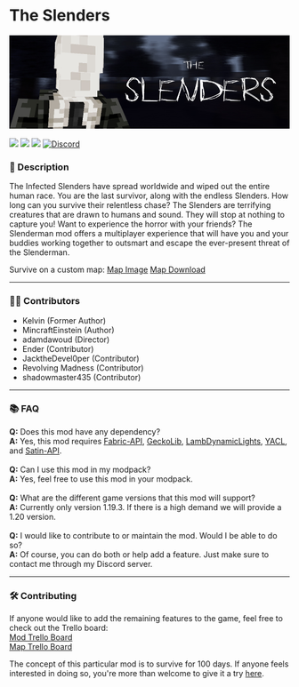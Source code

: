 # The Slenders

![Banner](https://raw.githubusercontent.com/Project-Alphaa/Slenderman/main/banner.png)

![](https://img.shields.io/badge/Mod_Loader-Fabric-green?style=for-the-badge)
[![](https://img.shields.io/badge/Curseforge-page-orange?style=for-the-badge&logo=curseforge)](https://curseforge.com/minecraft/mc-mods/slenders)
[![](https://img.shields.io/badge/Modrinth-Page-1bd96a?style=for-the-badge&logo=modrinth)](https://modrinth.com/mod/the-slenderman)
[![Discord](https://img.shields.io/badge/Discord-Invite-blue?style=for-the-badge&logo=discord)](https://discord.gg/the-alpha-server-852655613669277777)

### **📘 Description**

The Infected Slenders have spread worldwide and wiped out the entire human race. You are the last survivor, along with the endless Slenders. How long can you survive their relentless chase? The Slenders are terrifying creatures that are drawn to humans and sound. They will stop at nothing to capture you! Want to experience the horror with your friends? The Slenderman mod offers a multiplayer experience that will have you and your buddies working together to outsmart and escape the ever-present threat of the Slenderman.

Survive on a custom map:
[Map Image](https://jamboard.google.com/d/1X6S7mMrVR1SYTtt0bWFzHFz30wxd17ZK0niKRrKpuTU/edit?usp=sharing)
[Map Download](https://drive.google.com/file/d/1XQDHgWuXKUrj73KCTGx8w5OinFneCHiF/view?usp=drive_link)

---

### **🙎‍♂️ Contributors**
- Kelvin (Former Author)
- MincraftEinstein (Author)
- adamdawoud (Director) 
- Ender (Contributor)
- JacktheDevel0per (Contributor)
- Revolving Madness (Contributor)
- shadowmaster435 (Contributor)

---

### **📚 FAQ**
**Q:** Does this mod have any dependency?
<br>
**A:** Yes, this mod requires [Fabric-API](https://curseforge.com/minecraft/mc-mods/fabric-api), [GeckoLib](https://curseforge.com/minecraft/mc-mods/geckolib), [LambDynamicLights](https://curseforge.com/minecraft/mc-mods/lambdynamiclights), [YACL](https://curseforge.com/minecraft/mc-mods/yacl), and [Satin-API](https://curseforge.com/minecraft/mc-mods/satin-api).
<br><br>
**Q:** Can I use this mod in my modpack?
<br>
**A:** Yes, feel free to use this mod in your modpack.
<br><br>
**Q:** What are the different game versions that this mod will support?
<br>
**A:** Currently only version 1.19.3. If there is a high demand we will provide a 1.20 version.
<br><br>
**Q:** I would like to contribute to or maintain the mod. Would I be able to do so?
<br>
**A:** Of course, you can do both or help add a feature. Just make sure to contact me through my Discord server.

---
### **🛠 Contributing**
If anyone would like to add the remaining features to the game, feel free to check out the Trello board:
<br>
[Mod Trello Board](https://trello.com/b/BmcUb06n/project-slenderman-main)
<br>
[Map Trello Board](https://trello.com/b/l1NQgglA/project-slenderman-building)

The concept of this particular mod is to survive for 100 days. If anyone feels interested in doing so, you're more than welcome to give it a try
[here](https://drive.google.com/drive/folders/1ktzk9z7oy2AW_2jvOAMThN_bHCH8q8Gy?usp=drive_link).
